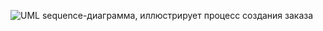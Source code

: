 ![UML sequence-диаграмма, иллюстрирует процесс создания заказа](#https://github.com/cyberlizka/-/assets/164761247/04c50868-bc59-4f5c-80f8-1ae264b95426)

